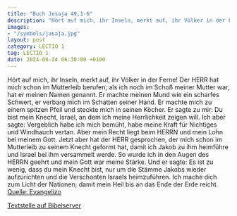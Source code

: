 ```yaml
---
title: "Buch Jesaja 49,1-6"
description: "Hört auf mich, ihr Inseln, merkt auf, ihr Völker in der Ferne! Der HERR hat mich schon im Mutterleib berufen; als ich noch im Schoß meiner Mutter war, hat er meinen Namen genannt. Er machte meinen Mund wie ein scharfes Schwert, er verbarg mich im Schatten seiner Hand. Er machte m...."
images:
- "/symbols/jasaja.jpg"
layout: post
category: LECTIO 1
tag: LECTIO 1
date: 2024-06-24 06:30:00 +0100
---
```

Hört auf mich, ihr Inseln, merkt auf, ihr Völker in der Ferne! Der HERR hat mich schon im Mutterleib berufen; als ich noch im Schoß meiner Mutter war, hat er meinen Namen genannt.
Er machte meinen Mund wie ein scharfes Schwert, er verbarg mich im Schatten seiner Hand. Er machte mich zu einem spitzen Pfeil und steckte mich in seinen Köcher.<!--more-->
Er sagte zu mir: Du bist mein Knecht, Israel, an dem ich meine Herrlichkeit zeigen will.
Ich aber sagte: Vergeblich habe ich mich bemüht, habe meine Kraft für Nichtiges und Windhauch vertan. Aber mein Recht liegt beim HERRN und mein Lohn bei meinem Gott.
Jetzt aber hat der HERR gesprochen, der mich schon im Mutterleib zu seinem Knecht geformt hat, damit ich Jakob zu ihm heimführe und Israel bei ihm versammelt werde. So wurde ich in den Augen des HERRN geehrt und mein Gott war meine Stärke.
Und er sagte: Es ist zu wenig, dass du mein Knecht bist, nur um die Stämme Jakobs wieder aufzurichten und die Verschonten Israels heimzuführen. Ich mache dich zum Licht der Nationen; damit mein Heil bis an das Ende der Erde reicht.<br>
[Quelle: Evangelizo](https://evangeliumtagfuertag.org/DE/gospel)

[Textstelle auf Bibelserver](https://www.bibleserver.com/EU/Jesaja49,1-6)
